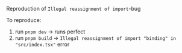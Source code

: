Reproduction of `Illegal reassignment of import`-bug

To reproduce:
1. run `pnpm dev` -> runs perfect
2. run `pnpm build` -> `Illegal reassignment of import "binding" in "src/index.tsx"` error